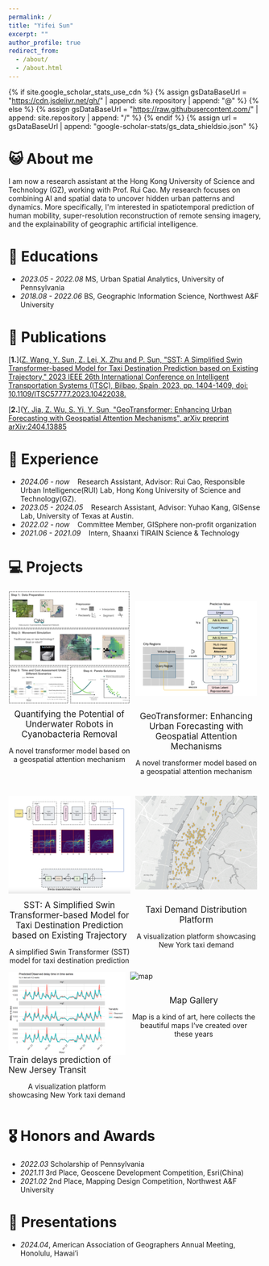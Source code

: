 ```yaml
---
permalink: /
title: "Yifei Sun"
excerpt: ""
author_profile: true
redirect_from: 
  - /about/
  - /about.html
---
```


{% if site.google_scholar_stats_use_cdn %}
{% assign gsDataBaseUrl = "https://cdn.jsdelivr.net/gh/" | append: site.repository | append: "@" %}
{% else %}
{% assign gsDataBaseUrl = "https://raw.githubusercontent.com/" | append: site.repository | append: "/" %}
{% endif %}
{% assign url = gsDataBaseUrl | append: "google-scholar-stats/gs_data_shieldsio.json" %}


# 😺 About me
  
I am now a research assistant at the Hong Kong University of Science and Technology (GZ), working with Prof. Rui Cao. My research focuses on combining AI and spatial data to uncover hidden urban patterns and dynamics. More specifically, I'm interested in spatiotemporal prediction of human mobility, super-resolution reconstruction of remote sensing imagery, and the explainability of geographic artificial intelligence.  

# 📖 Educations
- *2023.05 - 2022.08* MS, Urban Spatial Analytics, University of Pennsylvania
- *2018.08 - 2022.06* BS, Geographic Information Science, Northwest A&F University

# 📗 Publications 

[**1.**]([Z. Wang, Y. Sun, Z. Lei, X. Zhu and P. Sun, "SST: A Simplified Swin Transformer-based Model for Taxi Destination Prediction based on Existing Trajectory," 2023 IEEE 26th International Conference on Intelligent Transportation Systems (ITSC), Bilbao, Spain, 2023, pp. 1404-1409, doi: 10.1109/ITSC57777.2023.10422038.](https://scholar.google.com/citations?view_op=view_citation&hl=zh-CN&user=J49kATMAAAAJ&citation_for_view=J49kATMAAAAJ:u5HHmVD_uO8C) 

[**2.**]([Y. Jia, Z. Wu, S. Yi, Y. Sun, "GeoTransformer: Enhancing Urban Forecasting with Geospatial Attention Mechanisms", arXiv preprint arXiv:2404.13885](https://scholar.google.com/citations?view_op=view_citation&hl=zh-CN&user=J49kATMAAAAJ&citation_for_view=J49kATMAAAAJ:u-x6o8ySG0sC) 


# 📝 Experience 
- *2024.06 - now*   &nbsp;&nbsp;   Research Assistant, Advisor: Rui Cao, Responsible Urban Intelligence(RUI) Lab, Hong Kong University of Science and Technology(GZ).
- *2023.05 - 2024.05* &nbsp;&nbsp; Research Assistant, Advisor: Yuhao Kang, GISense Lab, University of Texas at Austin. 
- *2022.02 - now*   &nbsp;&nbsp;   Committee Member, GISphere non-profit organization
- *2021.06 - 2021.09* &nbsp;&nbsp; Intern, Shaanxi TIRAIN Science & Technology

# 💻 Projects 
<div style="display: flex; justify-content: space-between; align-items: flex-start;">

  <div style="display: flex; flex-direction: column; align-items: center; margin-right: 10px; max-width: 50%; width: 100%;">
    <img src="images/plot11.001.jpeg" alt="Quantifying" style="width: 300px; height: auto;"/>
    <a href="https://drive.google.com/file/d/1W03U_qFdNaPNj8fo57FOA7paRPP3td1s/view?usp=drive_link" style="font-size: 17px; text-decoration: none; text-align: center; margin-top: 10px;">Quantifying the Potential of Underwater Robots in Cyanobacteria Removal</a>
    <p style="font-size: 14px; text-align: center;">A novel transformer model based on a geospatial attention mechanism</p>
  </div>

  <div style="display: flex; flex-direction: column; align-items: center; margin-right: 10px; max-width: 50%; width: 100%;">
    <img src="images/geotransformer.png" alt="GeoTransformer" style="width: 300px; height: auto;margin-top: 20px"/>
    <a href="https://scholar.google.com/citations?view_op=view_citation&hl=zh-CN&user=J49kATMAAAAJ&citation_for_view=J49kATMAAAAJ:u-x6o8ySG0sC" style="font-size: 17px; text-decoration: none; text-align: center; margin-top: 30px;">GeoTransformer: Enhancing Urban Forecasting with Geospatial Attention Mechanisms</a>
    <p style="font-size: 14px; text-align: center; margin-bottom: 40px;">A novel transformer model based on a geospatial attention mechanism</p>
  </div>

</div>


<div style="display: flex; justify-content: space-between; align-items: flex-start;">

  <div style="display: flex; flex-direction: column; align-items: center; margin-right: 10px; max-width: 50%; width: 100%;">
    <img src="images/sst.png" alt="sst" style="width: 300px; height: auto;"/>
    <a href="https://ieeexplore.ieee.org/abstract/document/10422038" style="font-size: 17px; text-decoration: none; text-align: center; margin-top: 13px;">SST: A Simplified Swin Transformer-based Model for Taxi Destination Prediction based on Existing Trajectory</a>
    <p style="font-size: 14px; text-align: center;">A simplified Swin Transformer (SST) model for taxi destination prediction</p>
</div>

  <div style="display: flex; flex-direction: column; align-items: center; margin-right: 10px; max-width: 50%; width: 100%;">
    <img src="images/taxi-demands.png" alt="taxi demand" style="width: 400px; height: auto;"/>
    <a href="https://miaomiao612.github.io/taxi-demands-prediction-app/show.html" style="font-size: 17px; text-decoration: none; text-align: center; margin-top: 30px;">Taxi Demand Distribution Platform</a>
    <p style="font-size: 14px; text-align: center; margin-bottom: 30px;">A visualization platform showcasing New York taxi demand</p>
  </div>

</div>



<div style="display: flex; justify-content: space-between; align-items: flex-start;">
  
  <div style="display: flex; flex-direction: column; align-items: center; margin-right: 10px; max-width: 50%; width: 100%;">
    <img src="images/NJ.png" alt="sst" style="width: 300px; height: auto;"/>
    <a href="https://miaomiao612.github.io/Train-Delay-Prediction/" style="font-size: 17px; text-decoration: none;">Train delays prediction of New Jersey Transit</a>
    <p style="font-size: 14px; text-align: center;">A visualization platform showcasing New York taxi demand</p>
  </div>

  <div style="display: flex; flex-direction: column; align-items: center; margin-right: 10px; max-width: 50%; width: 100%;">
    <img src="images/maps.jpg" alt="map" style="width: 420px; height: auto;"/>
    <a href="https://storymaps.arcgis.com/collections/0431acc382bd49b6b72eea3f6834936e" style="font-size: 17px; text-decoration: none; text-align: center; margin-top: 30px;">Map Gallery</a>
    <p style="font-size: 14px; text-align: center; margin-bottom: 40px;">Map is a kind of art, here collects the beautiful maps I‘ve created over these years</p>
  </div>
 </div>



# 🎖 Honors and Awards
- *2022.03*  Scholarship of Pennsylvania
- *2021.11*  3rd Place, Geoscene Development Competition, Esri(China)
- *2021.02*  2nd Place, Mapping Design Competition, Northwest A&F University


# 💬 Presentations
- *2024.04*, American Association of Geographers Annual Meeting, Honolulu, Hawai’i

